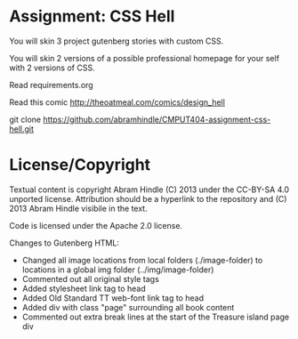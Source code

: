 # Assignment: CSS Hell

You will skin 3 project gutenberg stories with custom CSS.

You will skin 2 versions of a possible professional homepage for your
self with 2 versions of CSS.

Read requirements.org

Read this comic http://theoatmeal.com/comics/design_hell

git clone https://github.com/abramhindle/CMPUT404-assignment-css-hell.git

# License/Copyright

Textual content is copyright Abram Hindle (C) 2013 under the CC-BY-SA
4.0 unported license. Attribution should be a hyperlink to the
repository and (C) 2013 Abram Hindle visibile in the text.

Code is licensed under the Apache 2.0 license.

Changes to Gutenberg HTML:

- Changed all image locations from local folders (./image-folder) to locations in a global img folder (../img/image-folder)
- Commented out all original style tags
- Added stylesheet link tag to head
- Added Old Standard TT web-font link tag to head
- Added div with class "page" surrounding all book content
- Commented out extra break lines at the start of the Treasure island page div
